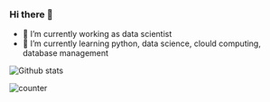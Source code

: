 ### Hi there 👋

- 🔭 I’m currently working as data scientist
- 🌱 I’m currently learning python, data science, clould computing, database management


![Github stats](https://github-readme-stats.vercel.app/api?username=yourGithubUsername)

![counter](https://github.com/syedshahab698.m.pipedream.net)

